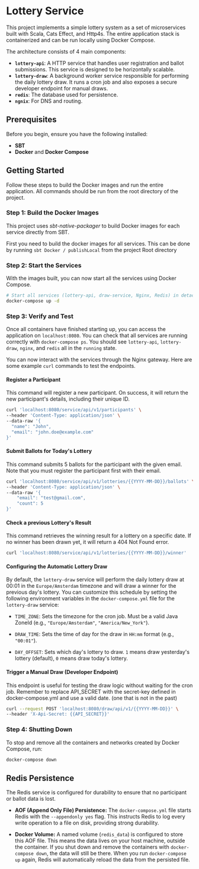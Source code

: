 # Lottery Service

This project implements a simple lottery system as a set of microservices built with Scala, Cats Effect, and Http4s. The entire application stack is containerized and can be run locally using Docker Compose.

The architecture consists of 4 main components:

* **`lottery-api`**: A HTTP service that handles user registration and ballot submissions. This service is designed to be horizontally scalable.
* **`lottery-draw`**: A background worker service responsible for performing the daily lottery draw. It runs a cron job and also exposes a secure developer endpoint for manual draws.
* **`redis`**: The database used for persistence.
* **`ngnix`**: For DNS and routing.

## Prerequisites

Before you begin, ensure you have the following installed:

* **SBT**
* **Docker** and **Docker Compose**

## Getting Started

Follow these steps to build the Docker images and run the entire application. All commands should be run from the root directory of the project.

### Step 1: Build the Docker Images

This project uses *sbt-native-packager* to build Docker images for each service directly from SBT. 

First you need to build the docker images for all services. 
This can be done by running `sbt Docker / publishLocal` from the project Root directory 

### Step 2: Start the Services

With the images built, you can now start all the services using Docker Compose.

```bash
# Start all services (lottery-api, draw-service, Nginx, Redis) in detached mode
docker-compose up -d
```

### Step 3: Verify and Test

Once all containers have finished starting up, you can access the application on `localhost:8080`. You can check that all services are running correctly with `docker-compose ps`. You should see `lottery-api`, `lottery-draw`, `nginx`, and `redis` all in the `running` state.

You can now interact with the services through the Nginx gateway. Here are some example `curl` commands to test the endpoints.

#### **Register a Participant**

  This command will register a new participant. On success, it will return the new participant's details, including their unique ID.

  ```bash
curl 'localhost:8080/service/api/v1/participants' \
--header 'Content-Type: application/json' \
--data-raw '{
    "name": "John",
    "email": "john.doe@example.com"
}'
  ```
  
#### **Submit Ballots for Today's Lottery**

This command submits 5 ballots for the participant with the given email. Note that you must register the participant first with their email.

```bash
curl 'localhost:8080/service/api/v1/lotteries/{{YYYY-MM-DD}}/ballots' \
--header 'Content-Type: application/json' \
--data-raw '{
    "email": "test@gmail.com",
    "count": 5
}'
```

#### **Check a previous Lottery's Result**

This command retrieves the winning result for a lottery on a specific date. If no winner has been drawn yet, it will return a 404 Not Found error.

```bash
curl 'localhost:8080/service/api/v1/lotteries/{{YYYY-MM-DD}}/winner'
```

#### **Configuring the Automatic Lottery Draw**

By default, the `lottery-draw` service will perform the daily lottery draw at 00:01 in the `Europe/Amsterdam` timezone and will draw a winner for the previous day's lottery.
You can customize this schedule by setting the following environment variables in the `docker-compose.yml` file for the `lottery-draw` service:

* `TIME_ZONE`: Sets the timezone for the cron job. Must be a valid Java ZoneId (e.g., `"Europe/Amsterdam"`, `"America/New_York"`).

* `DRAW_TIME`: Sets the time of day for the draw in `HH:mm` format (e.g., `"00:01"`).

* `DAY_OFFSET`: Sets which day's lottery to draw. `1` means draw yesterday's lottery (default), `0` means draw today's lottery.

#### **Trigger a Manual Draw (Developer Endpoint)**

This endpoint is useful for testing the draw logic without waiting for the cron job. Remember to replace API_SECRET with the secret-key defined in docker-compose.yml and use a valid date. (one that is not in the past)

```bash
curl --request POST 'localhost:8080/draw/api/v1/{{YYYY-MM-DD}}' \
--header 'X-Api-Secret: {{API_SECRET}}'
```

### Step 4: Shutting Down

To stop and remove all the containers and networks created by Docker Compose, run: 
```bash
docker-compose down
```

## Redis Persistence

The Redis service is configured for durability to ensure that no participant or ballot data is lost.

* **AOF (Append Only File) Persistence:** The `docker-compose.yml` file starts Redis with the `--appendonly yes` flag. This instructs Redis to log every write operation to a file on disk, providing strong durability.

* **Docker Volume:** A named volume (`redis_data`) is configured to store this AOF file. This means the data lives on your host machine, outside the container. If you shut down and remove the containers with `docker-compose down`, the data will still be there. When you run `docker-compose up` again, Redis will automatically reload the data from the persisted file.